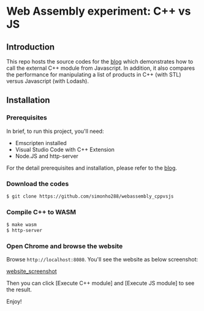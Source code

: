 # Web Assembly experiment: C++ vs JS

## Introduction

This repo hosts the source codes for the [blog](https://blog.simonho.net/webassembly_cppvsjs/) which demonstrates how to call the external C++ module from Javascript. In addition, it also compares the performance for manipulating a list of products in C++ (with STL) versus Javascript (with Lodash).

## Installation

### Prerequisites

In brief, to run this project, you'll need:

- Emscripten installed
- Visual Studio Code with C++ Extension
- Node.JS and http-server

For the detail prerequisites and installation, please refer to the [blog](https://blog.simonho.net/webassembly_cppvsjs/).

### Download the codes

```bash
$ git clone https://github.com/simonho288/webassembly_cppvsjs
```

### Compile C++ to WASM

```bash
$ make wasm
$ http-server
```

### Open Chrome and browse the website

Browse `http://localhost:8080`. You'll see the website as below screenshot:

[website_screenshot](https://blog.simonho.net/content/images/2018/06/05_website.png#screenshot)

Then you can click [Execute C++ module] and [Execute JS module] to see the result.

Enjoy!
